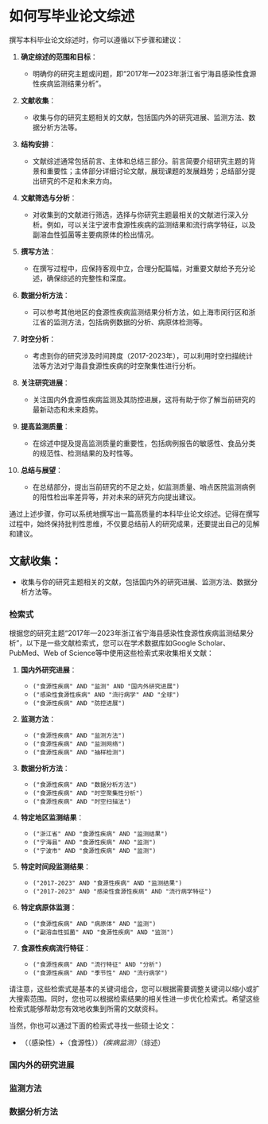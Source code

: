 # 如何写毕业论文综述
撰写本科毕业论文综述时，你可以遵循以下步骤和建议：

1. **确定综述的范围和目标**：
   - 明确你的研究主题或问题，即“2017年—2023年浙江省宁海县感染性食源性疾病监测结果分析”。

2. **文献收集**：
   - 收集与你的研究主题相关的文献，包括国内外的研究进展、监测方法、数据分析方法等。

3. **结构安排**：
   - 文献综述通常包括前言、主体和总结三部分。前言简要介绍研究主题的背景和重要性；主体部分详细讨论文献，展现课题的发展趋势；总结部分提出研究的不足和未来方向。

4. **文献筛选与分析**：
   - 对收集到的文献进行筛选，选择与你研究主题最相关的文献进行深入分析。例如，可以关注宁波市食源性疾病的监测结果和流行病学特征，以及副溶血性弧菌等主要病原体的检出情况。

5. **撰写方法**：
   - 在撰写过程中，应保持客观中立，合理分配篇幅，对重要文献给予充分论述，确保综述的完整性和深度。

6. **数据分析方法**：
   - 可以参考其他地区的食源性疾病监测结果分析方法，如上海市闵行区和浙江省的监测方法，包括病例数据的分析、病原体检测等。 

7. **时空分析**：
   - 考虑到你的研究涉及时间跨度（2017-2023年），可以利用时空扫描统计法等方法对宁海县食源性疾病的时空聚集性进行分析。

8. **关注研究进展**：
   - 关注国内外食源性疾病监测及其防控进展，这将有助于你了解当前研究的最新动态和未来趋势。

9. **提高监测质量**：
   - 在综述中提及提高监测质量的重要性，包括病例报告的敏感性、食品分类的规范性、检测结果的及时性等。

10. **总结与展望**：
    - 在总结部分，提出当前研究的不足之处，如监测质量、哨点医院监测病例的阳性检出率差异等，并对未来的研究方向提出建议。

通过上述步骤，你可以系统地撰写出一篇高质量的本科毕业论文综述。记得在撰写过程中，始终保持批判性思维，不仅要总结前人的研究成果，还要提出自己的见解和建议。


## 文献收集：
   - 收集与你的研究主题相关的文献，包括国内外的研究进展、监测方法、数据分析方法等。

### 检索式
根据您的研究主题“2017年—2023年浙江省宁海县感染性食源性疾病监测结果分析”，以下是一些文献检索式，您可以在学术数据库如Google Scholar、PubMed、Web of Science等中使用这些检索式来收集相关文献：

1. **国内外研究进展**：
   - `("食源性疾病" AND "监测" AND "国内外研究进展")`
   - `("感染性食源性疾病" AND "流行病学" AND "全球")`
   - `("食源性疾病" AND "防控进展")` 

2. **监测方法**：
   - `("食源性疾病" AND "监测方法")`
   - `("食源性疾病" AND "监测网络")`
   - `("食源性疾病" AND "抽样检测")` 

3. **数据分析方法**：
   - `("食源性疾病" AND "数据分析方法")`
   - `("食源性疾病" AND "时空聚集性分析")`
   - `("食源性疾病" AND "时空扫描法")` 

4. **特定地区监测结果**：
   - `("浙江省" AND "食源性疾病" AND "监测结果")`
   - `("宁海县" AND "食源性疾病" AND "监测")`
   - `("宁波市" AND "食源性疾病" AND "监测")` 

5. **特定时间段监测结果**：
   - `("2017-2023" AND "食源性疾病" AND "监测结果")`
   - `("2017-2023" AND "感染性食源性疾病" AND "流行病学特征")`

6. **特定病原体监测**：
   - `("食源性疾病" AND "病原体" AND "监测")`
   - `("副溶血性弧菌" AND "食源性疾病" AND "监测")` 

7. **食源性疾病流行特征**：
   - `("食源性疾病" AND "流行特征" AND "分析")`
   - `("食源性疾病" AND "季节性" AND "流行病学")` 

请注意，这些检索式是基本的关键词组合，您可以根据需要调整关键词以缩小或扩大搜索范围。同时，您也可以根据检索结果的相关性进一步优化检索式。希望这些检索式能够帮助您有效地收集到所需的文献资料。

当然，你也可以通过下面的检索式寻找一些硕士论文：
- （（感染性）+（食源性））*（疾病监测）*（综述）


### 国内外的研究进展

### 监测方法

### 数据分析方法








